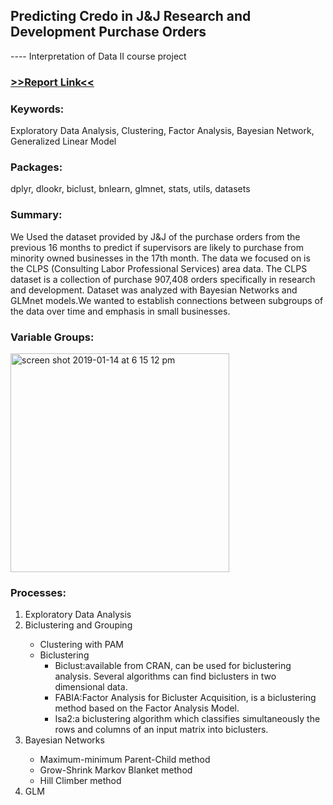 <h2>Predicting Credo in J&J Research and Development Purchase Orders</h2>  
<p> ---- Interpretation of Data II course project</p>
<h3><a href="https://www.dropbox.com/s/jf6ojrqx18jaqyf/IntpofDataII-Report.pdf?dl=0">>>Report Link<<</a></h3>
<h3>Keywords:</h3>
<p>Exploratory Data Analysis, Clustering, Factor Analysis, Bayesian Network, Generalized Linear Model</p>
<h3>Packages:</h3>
<p>dplyr, dlookr, biclust, bnlearn, glmnet, stats, utils, datasets</p>
<h3>Summary:</h3>
<p>We Used the dataset provided by J&J of the purchase orders from the previous 16 months to predict if supervisors are likely
to purchase from minority owned businesses in the 17th month. The data we focused on is the CLPS (Consulting Labor Professional Services) area data. The CLPS dataset is a collection of purchase 907,408 orders specifically in research and development. Dataset was analyzed with Bayesian Networks and GLMnet models.We wanted to establish connections between subgroups of the data over time and emphasis in small businesses.
</p>

<h3>Variable Groups:</h3>
<img width="350" alt="screen shot 2019-01-14 at 6 15 12 pm" src="https://user-images.githubusercontent.com/32077985/51147553-9a6b6a00-1828-11e9-8736-86ffcbe7d851.png">

<h3>Processes:</h3>
<p>
<ol>
<li>Exploratory Data Analysis</li>
<li>Biclustering and Grouping</li>
<ul>
<li>Clustering with PAM</li>
<li>Biclustering
<ul><li>Biclust:available from CRAN, can be used for biclustering analysis. Several algorithms can find biclusters in two dimensional data.</li>
<li>FABIA:Factor Analysis for Bicluster Acquisition, is a biclustering method based on the Factor Analysis Model.</li>
<li>Isa2:a biclustering algorithm which classifies simultaneously the rows and columns of an input matrix into biclusters.</li></ul></li>
</ul>
<li>Bayesian Networks</li>
  <ul>
    <li>Maximum-minimum Parent-Child method</li>
    <li>Grow-Shrink Markov Blanket method</li>
    <li>Hill Climber method</li>
  </ul>
<li>GLM</li>
</ol>
</p>
